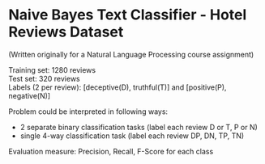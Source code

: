 # Naive Bayes Text Classifier - Hotel Reviews Dataset
(Written originally for a Natural Language Processing course assignment) 

Training set: 1280 reviews  
Test set: 320 reviews  
Labels (2 per review): [deceptive(D), truthful(T)] and [positive(P), negative(N)] 

Problem could be interpreted in following ways:
- 2 separate binary classification tasks (label each review D or T, P or N)
- single 4-way classification task (label each review DP, DN, TP, TN)

Evaluation measure: Precision, Recall, F-Score for each class
